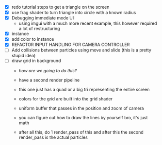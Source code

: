 - [x] redo tutorial steps to get a triangle on the screen
- [x] use frag shader to turn triangle into circle with a known radius
- [x] Debugging immediate mode UI
    - using imgui with a much more recent example, this however required a lot of restructuring
- [x] instance
- [x] add color to instance
- [x] REFACTOR INPUT HANDLING FOR CAMERA CONTROLLER
- [ ] Add collisions between particles using move and slide (this is a pretty stupid idea)
- [ ] draw grid in background
    - *how are we going to do this?*
    - have a second render pipeline
    - this one just has a quad or a big tri representing the entire screen
    - colors for the grid are built into the grid shader
    - uniform buffer that passes in the position and zoom of camera
    - you can figure out how to draw the lines by yourself bro, it's just math

    - after all this, do 1 render_pass of this and after this the second render_pass is the actual particles
